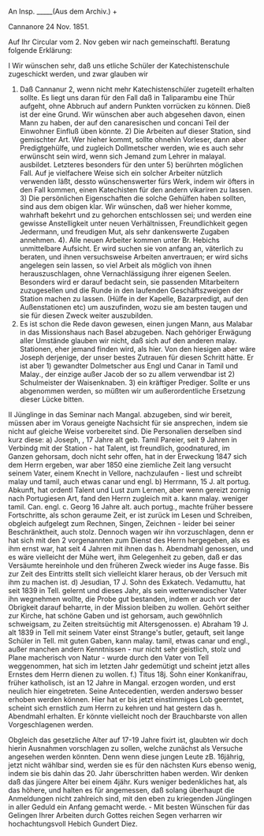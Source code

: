 An Insp. _____(Aus dem Archiv.) +

 Cannanore 24 Nov. 1851.

Auf Ihr Circular vom 2. Nov geben wir nach gemeinschaftl. Beratung folgende Erklärung:

I Wir wünschen sehr, daß uns etliche Schüler der Katechistenschule zugeschickt werden, und zwar glauben wir
1) Daß Cannanur 2, wenn nicht mehr Katechistenschüler zugeteilt erhalten sollte. Es liegt uns daran für den Fall daß in Taliparambu eine Thür aufgeht, ohne Abbruch auf andern Punkten vorrücken zu können. Dieß ist der eine Grund. Wir wünschen aber auch abgesehen davon, einen Mann zu haben, der auf den canaresischen und concani Teil der Einwohner Einfluß üben könnte. 2) Die Arbeiten auf dieser Station, sind gemischter Art. Wer hieher kommt, sollte ohnehin Vorleser, dann aber Predigtgehülfe, und zugleich Dollmetscher werden, wie es auch sehr erwünscht sein wird, wenn sich Jemand zum Lehrer in malayal. ausbildet. Letzteres besonders für den unter 5) berührten möglichen Fall. Auf je vielfachere Weise sich ein solcher Arbeiter nützlich verwenden läßt, dessto wünschenswerter fürs Werk, indem wir öfters in den Fall kommen, einen Katechisten für den andern vikariren zu lassen. 3) Die persönlichen Eigenschaften die solche Gehülfen haben sollten, sind aus dem obigen klar. Wir wünschen, daß wer hieher komme, wahrhaft bekehrt und zu gehorchen entschlossen sei; und werden eine gewisse Anstelligkeit unter neuen Verhältnissen, Freundlichkeit gegen Jedermann, und freudigen Mut, als sehr dankenswerte Zugaben annehmen.
4). Alle neuen Arbeiter kommen unter Br. Hebichs unmittelbare Aufsicht. Er wird suchen sie von anfang an, väterlich zu beraten, und ihnen versuchsweise Arbeiten anvertrauen; er wird sichs angelegen sein lassen, so viel Arbeit als möglich von ihnen herauszuschlagen, ohne Vernachlässigung ihrer eigenen Seelen. Besonders wird er darauf bedacht sein, sie passenden Mitarbeitern zuzugesellen und die Runde in den laufenden Geschäftszweigen der Station machen zu lassen. (Hülfe in der Kapelle, Bazarpredigt, auf den Außenstationen etc) um auszufinden, wozu sie am besten taugen und sie für diesen Zweck weiter auszubilden.
5) Es ist schon die Rede davon gewesen, einen jungen Mann, aus Malabar in das Missionshaus nach Basel abzugeben. Nach gehöriger Erwägung aller Umstände glauben wir nicht, daß sich auf den anderen malay. Stationen, eher jemand finden wird, als hier. Von den hiesigen aber wäre Joseph <Jacoby> derjenige, der unser bestes Zutrauen für diesen Schritt hätte. Er ist aber 1) gewandter Dolmetscher aus Engl und Canar in Tamil und Malay., der einzige außer Jacob der so zu allem verwendbar ist 2) Schulmeister der Waisenknaben. 3) ein kräftiger Prediger. Sollte er uns abgenommen werden, so müßten wir um außerordentliche Ersetzung dieser Lücke bitten.

II Jünglinge in das Seminar nach Mangal. abzugeben, sind wir bereit, müssen aber im Voraus geneigte Nachsicht für sie ansprechen, indem sie nicht auf gleiche Weise vorbereitet sind. Die Personalien derselben sind kurz diese: a) Joseph, <Nathaniel>, 17 Jahre alt geb. Tamil Pareier, seit 9 Jahren in Verbindg mit der Station - hat Talent, ist freundlich, goodnatured, im Ganzen gehorsam, doch nicht sehr offen, hat in der Erweckung 1847 sich dem Herrn ergeben, war aber 1850 eine ziemliche Zeit lang versucht seinem Vater, einem Knecht in Vellore, nachzulaufen - liest und schreibt malay und tamil, auch etwas canar und engl.
b) Herrmann, 15 J. alt portug. Abkunft, hat ordentl Talent und Lust zum Lernen, aber wenn gereizt zornig nach Portugiesen Art, fand den Herrn zugleich mit a. kann malay. weniger tamil. Can. engl.
c. Georg 16 Jahre alt. auch portug., machte früher bessere Fortschritte, als schon geraume Zeit, er ist zurück im Lesen und Schreiben, obgleich aufgelegt zum Rechnen, Singen, Zeichnen - leider bei seiner Beschränktheit, auch stolz. Dennoch wagen wir ihn vorzuschlagen, denn er hat sich mit den 2 vorgenannten zum Dienst des Herrn hergegeben, als es ihm ernst war, hat seit 4 Jahren mit ihnen das h. Abendmahl genossen, und es wäre vielleicht der Mühe wert, ihm Gelegenheit zu geben, daß er das Versäumte hereinhole und den früheren Zweck wieder ins Auge fasse. Bis zur Zeit des Eintritts stellt sich vielleicht klarer heraus, ob der Versuch mit ihm zu machen ist. d) Jesudian, 17 J. Sohn des Exkatech. Vedamuttu, hat seit 1839 in Tell. gelernt und dieses Jahr, als sein wetterwendischer Vater ihn wegnehmen wollte, die Probe gut bestanden, indem er auch vor der Obrigkeit darauf beharrte, in der Mission bleiben zu wollen. Gehört seither zur Kirche, hat schöne Gaben und ist gehorsam, auch gewöhnlich schweigsam, zu Zeiten streitsüchtig mit Altersgenossen.
e) Abraham 19 J. alt 1839 in Tell mit seinem Vater einst Strange's butler, getauft, seit lange Schüler in Tell. mit guten Gaben, kann malay. tamil, etwas canar und engl., außer manchen andern Kenntnissen - nur nicht sehr geistlich, stolz und Plane macherisch von Natur - wurde durch den Vater von Tell weggenommen, hat sich im letzten Jahr gedemütigt und scheint jetzt alles Ernstes dem Herrn dienen zu wollen.
f.) Titus 18j. Sohn einer Konkanifrau, früher katholisch, ist an <gegen> 12 Jahre in Mangal. erzogen worden, und erst neulich hier eingetreten. Seine Antecedentien, werden anderswo besser erhoben werden können. Hier hat er bis jetzt einstimmiges Lob geerntet, scheint sich ernstlich zum Herrn zu kehren und hat gestern das h. Abendmahl erhalten. Er könnte vielleicht noch der Brauchbarste von allen Vorgeschlagenen werden.

Obgleich das gesetzliche Alter auf 17-19 Jahre fixirt ist, glaubten wir doch hierin Ausnahmen vorschlagen zu sollen, welche zunächst als Versuche angesehen werden könnten. Denn wenn diese jungen Leute zB. 16jährig, jetzt nicht wählbar sind, werden sie es für den nächsten Kurs ebenso wenig, indem sie bis dahin das 20. Jahr überschritten haben werden. Wir denken daß das jüngere Alter bei einem 4jähr. Kurs weniger bedenkliches hat, als das höhere, und halten es für angemessen, daß solang überhaupt die Anmeldungen nicht zahlreich sind, mit den eben zu kriegenden Jünglingen in aller Geduld ein Anfang gemacht werde. - Mit besten Wünschen für das Gelingen Ihrer Arbeiten durch Gottes reichen Segen verharren wir hochachtungsvoll  Hebich
 Gundert
 Diez.

